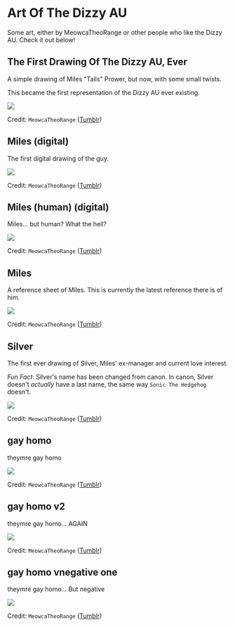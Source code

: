 # Art Of The Dizzy AU

Some art, either by MeowcaTheoRange or other people who like the Dizzy AU. Check it out below!

## The First Drawing Of The Dizzy AU, Ever
A simple drawing of Miles "Tails" Prower, but now, with some small twists.

This became the first representation of the Dizzy AU ever existing.

![](/art/images/PXL_20220503_054644319-01.jpeg)

Credit: `MeowcaTheoRange` ([Tumblr](https://meowcatheorange.tumblr.com/))

## Miles (digital)
The first digital drawing of the guy.

![](/art/images/DizTailsDraw.png)

Credit: `MeowcaTheoRange` ([Tumblr](https://meowcatheorange.tumblr.com/))

## Miles (human) (digital)
Miles... but human? What the hell?

![](/art/images/miles.png)

Credit: `MeowcaTheoRange` ([Tumblr](https://meowcatheorange.tumblr.com/))

## Miles
A reference sheet of Miles. This is currently the latest reference there is of him.

![](/art/images/PXL_20220509_052525883-01%20(1).jpeg)

Credit: `MeowcaTheoRange` ([Tumblr](https://meowcatheorange.tumblr.com/))

## Silver
The first ever drawing of Silver, Miles' ex-manager and current love interest.

*Fun Fact*: Silver's name has been changed from canon. In canon, Silver doesn't *actually* have a last name, the same way `Sonic The Hedgehog` doesn't.

![](/art/images/PXL_20220509_052452831-01%20(1).jpeg)

Credit: `MeowcaTheoRange` ([Tumblr](https://meowcatheorange.tumblr.com/))

## gay homo
theymre gay homo

![](/art/images/PXL_20220511_132713746-01%20(1).jpeg)

Credit: `MeowcaTheoRange` ([Tumblr](https://meowcatheorange.tumblr.com/))

## gay homo v2
theymre gay homo... AGAIN

![](/art/images/PXL_20220518_070037163-01%20(2).jpeg)

Credit: `MeowcaTheoRange` ([Tumblr](https://meowcatheorange.tumblr.com/))

## gay homo vnegative one
theymre gay homo... But negative

![](/art/images/20220505_001538_HDR2%20(1).jpeg)

Credit: `MeowcaTheoRange` ([Tumblr](https://meowcatheorange.tumblr.com/))

